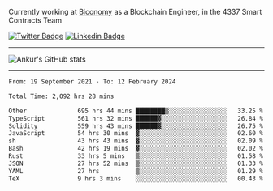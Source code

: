 Currently working at [Biconomy](https://biconomy.io/) as a Blockchain Engineer, in the 4337 Smart Contracts Team

 [![Twitter Badge](https://img.shields.io/badge/-@ankurdubey521-1ca0f1?style=flat-square&labelColor=1ca0f1&logo=twitter&logoColor=white&link=https://twitter.com/ankurdubey521)](https://twitter.com/ankurdubey521) [![Linkedin Badge](https://img.shields.io/badge/-ankurdubey521-blue?style=flat-square&logo=Linkedin&logoColor=white&link=https://www.linkedin.com/in/ankurdubey521/)](https://www.linkedin.com/in/ankurdubey521/)

<hr/>

![Ankur's GitHub stats](https://github-readme-stats.vercel.app/api?username=ankurdubey521&count_private=true&theme=radical)

<hr/>

<!--START_SECTION:waka-->

```txt
From: 19 September 2021 - To: 12 February 2024

Total Time: 2,092 hrs 28 mins

Other              695 hrs 44 mins ████████▒░░░░░░░░░░░░░░░░   33.25 %
TypeScript         561 hrs 32 mins ██████▓░░░░░░░░░░░░░░░░░░   26.84 %
Solidity           559 hrs 43 mins ██████▓░░░░░░░░░░░░░░░░░░   26.75 %
JavaScript         54 hrs 30 mins  ▓░░░░░░░░░░░░░░░░░░░░░░░░   02.60 %
sh                 43 hrs 43 mins  ▓░░░░░░░░░░░░░░░░░░░░░░░░   02.09 %
Bash               42 hrs 19 mins  ▓░░░░░░░░░░░░░░░░░░░░░░░░   02.02 %
Rust               33 hrs 5 mins   ▒░░░░░░░░░░░░░░░░░░░░░░░░   01.58 %
JSON               27 hrs 52 mins  ▒░░░░░░░░░░░░░░░░░░░░░░░░   01.33 %
YAML               27 hrs          ▒░░░░░░░░░░░░░░░░░░░░░░░░   01.29 %
TeX                9 hrs 3 mins    ░░░░░░░░░░░░░░░░░░░░░░░░░   00.43 %
```

<!--END_SECTION:waka-->
